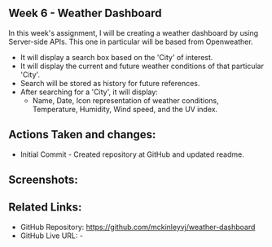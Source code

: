 ## Week 6 - Weather Dashboard

In this week's assignment, I will be creating a weather dashboard by using Server-side APIs. This one in particular will be based from Openweather.
- It will display a search box based on the 'City' of interest.
- It will display the current and future weather conditions of that particular 'City'.
- Search will be stored as history for future references.
- After searching for a 'City', it will display:
  - Name, Date, Icon representation of weather conditions, Temperature, Humidity, Wind speed, and the UV index.

## Actions Taken and changes:

- Initial Commit - Created repository at GitHub and updated readme.

## Screenshots:

## Related Links:

- GitHub Repository: https://github.com/mckinleyvj/weather-dashboard
- GitHub Live URL: -

